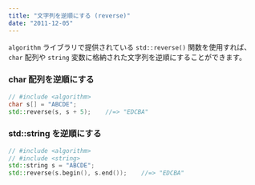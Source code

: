 ```yaml
---
title: "文字列を逆順にする (reverse)"
date: "2011-12-05"
---
```


`algorithm` ライブラリで提供されている `std::reverse()` 関数を使用すれば、`char` 配列や `string` 変数に格納された文字列を逆順にすることができます。

### char 配列を逆順にする

~~~ cpp
// #include <algorithm>
char s[] = "ABCDE";
std::reverse(s, s + 5);    //=> "EDCBA"
~~~

### std::string を逆順にする

~~~ cpp
// #include <algorithm>
// #include <string>
std::string s = "ABCDE";
std::reverse(s.begin(), s.end());    //=> "EDCBA"
~~~

